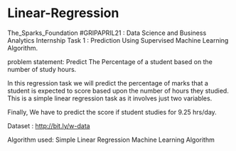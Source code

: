 # Linear-Regression
The_Sparks_Foundation #GRIPAPRIL21 : Data Science and Business Analytics Internship
Task 1 : Prediction Using Supervised Machine Learning Algorithm.

problem statement: Predict The Percentage of a student based on the number of study hours.

In this regression task we will predict the percentage of marks that a student is expected to score based upon the number of hours they studied. This is a simple linear regression task as it involves just two variables.

Finally, We have to predict the score if student studies for 9.25 hrs/day.

Dataset : http://bit.ly/w-data

Algorithm used: Simple Linear Regression Machine Learning Algorithm
